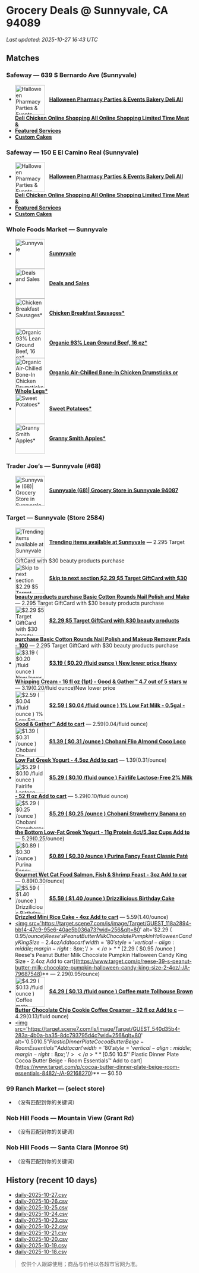 # Grocery Deals @ Sunnyvale, CA 94089
_Last updated: 2025-10-27 16:43 UTC_

## Matches
### Safeway — 639 S Bernardo Ave (Sunnyvale)
- <a href='https://local.safeway.com/safeway/ca/sunnyvale/639-s-bernardo-ave/holiday.html' target='_blank'><img src='https://dynl.mktgcdn.com/p/tn6cTEI0RB8cuVB0Yf-R1tpSUNmVK1K17dBnvLCVIRg/619x526.jpg' alt='Halloween Pharmacy Parties & Events Bakery Deli All Deli Chicken Online Shopping All Online Shopping Limited Time Meat &' width='80' style='vertical-align:middle;margin-right:8px;'/></a> **[Halloween Pharmacy Parties & Events Bakery Deli All Deli Chicken Online Shopping All Online Shopping Limited Time Meat &](https://local.safeway.com/safeway/ca/sunnyvale/639-s-bernardo-ave/holiday.html)**
- **[Featured Services](https://order.cakes.com/pbc/safeway-1196-bky)**
- **[Custom Cakes](https://order.cakes.com/pbc/safeway-1196-bky)**

### Safeway — 150 E El Camino Real (Sunnyvale)
- <a href='https://local.safeway.com/safeway/ca/sunnyvale/150-e-el-camino-real/holiday.html' target='_blank'><img src='https://dynl.mktgcdn.com/p/CNbZdqhSb1a_xZ_254GvvHjbEFVBp-khiI3-hNBtqfQ/619x526.jpg' alt='Halloween Pharmacy Parties & Events Bakery Deli All Deli Chicken Online Shopping All Online Shopping Limited Time Meat &' width='80' style='vertical-align:middle;margin-right:8px;'/></a> **[Halloween Pharmacy Parties & Events Bakery Deli All Deli Chicken Online Shopping All Online Shopping Limited Time Meat &](https://local.safeway.com/safeway/ca/sunnyvale/150-e-el-camino-real/holiday.html)**
- **[Featured Services](https://order.cakes.com/pbc/safeway-2887-bky)**
- **[Custom Cakes](https://order.cakes.com/pbc/safeway-2887-bky)**

### Whole Foods Market — Sunnyvale
- <a href='https://www.wholefoodsmarket.com/' target='_blank'><img src='https://m.media-amazon.com/images/S/assets.wholefoodsmarket.com/sales_flyer/img/pmd-circle-plural@2x.png' alt='Sunnyvale' width='80' style='vertical-align:middle;margin-right:8px;'/></a> **[Sunnyvale](https://www.wholefoodsmarket.com/)**
- <a href='https://www.wholefoodsmarket.com/amazon/prime' target='_blank'><img src='https://m.media-amazon.com/images/S/assets.wholefoodsmarket.com/sales_flyer/img/pmd-circle-plural@2x.png' alt='Deals and Sales' width='80' style='vertical-align:middle;margin-right:8px;'/></a> **[Deals and Sales](https://www.wholefoodsmarket.com/amazon/prime)**
- <a href='https://www.wholefoodsmarket.com/stores/sunnyvale#legalese' target='_blank'><img src='https://m.media-amazon.com/images/S/assets.wholefoodsmarket.com/sales_flyer/img/pmd-circle-singular.png' alt='Chicken Breakfast Sausages*' width='80' style='vertical-align:middle;margin-right:8px;'/></a> **[Chicken Breakfast Sausages*](https://www.wholefoodsmarket.com/stores/sunnyvale#legalese)**
- <a href='https://www.wholefoodsmarket.com/stores/sunnyvale#legalese' target='_blank'><img src='https://m.media-amazon.com/images/S/assets.wholefoodsmarket.com/sales_flyer/img/sale-circle.png' alt='Organic 93% Lean Ground Beef, 16 oz*' width='80' style='vertical-align:middle;margin-right:8px;'/></a> **[Organic 93% Lean Ground Beef, 16 oz*](https://www.wholefoodsmarket.com/stores/sunnyvale#legalese)**
- <a href='https://www.wholefoodsmarket.com/stores/sunnyvale#legalese' target='_blank'><img src='https://m.media-amazon.com/images/S/assets.wholefoodsmarket.com/sales_flyer/img/sale-circle.png' alt='Organic Air-Chilled Bone-In Chicken Drumsticks or Whole Legs*' width='80' style='vertical-align:middle;margin-right:8px;'/></a> **[Organic Air-Chilled Bone-In Chicken Drumsticks or Whole Legs*](https://www.wholefoodsmarket.com/stores/sunnyvale#legalese)**
- <a href='https://www.wholefoodsmarket.com/stores/sunnyvale#legalese' target='_blank'><img src='https://m.media-amazon.com/images/S/assets.wholefoodsmarket.com/sales_flyer/img/sale-circle.png' alt='Sweet Potatoes*' width='80' style='vertical-align:middle;margin-right:8px;'/></a> **[Sweet Potatoes*](https://www.wholefoodsmarket.com/stores/sunnyvale#legalese)**
- <a href='https://www.wholefoodsmarket.com/stores/sunnyvale#legalese' target='_blank'><img src='https://m.media-amazon.com/images/S/assets.wholefoodsmarket.com/sales_flyer/img/sale-circle.png' alt='Granny Smith Apples*' width='80' style='vertical-align:middle;margin-right:8px;'/></a> **[Granny Smith Apples*](https://www.wholefoodsmarket.com/stores/sunnyvale#legalese)**

### Trader Joe’s — Sunnyvale (#68)
- <a href='https://locations.traderjoes.com/ca/sunnyvale/68/' target='_blank'><img src='https://llp-assets.meetsoci.com/live/assets/traderjoes/local/images/shrimp.jpg' alt='Sunnyvale (68)| Grocery Store in Sunnyvale 94087' width='80' style='vertical-align:middle;margin-right:8px;'/></a> **[Sunnyvale (68)| Grocery Store in Sunnyvale 94087](https://locations.traderjoes.com/ca/sunnyvale/68/)**

### Target — Sunnyvale (Store 2584)
- <a href='https://www.target.com/sl/sunnyvale/2584#skip' target='_blank'><img src='https://target.scene7.com/is/image/Target/GUEST_216a3cf0-42c4-4171-8814-30fd5d8a07d2?wid=256&qlt=80' alt='Trending items available at Sunnyvale' width='80' style='vertical-align:middle;margin-right:8px;'/></a> **[Trending items available at Sunnyvale](https://www.target.com/sl/sunnyvale/2584#skip)** — $2.29$5 Target GiftCard with $30 beauty products purchase
- <a href='https://www.target.com/sl/sunnyvale/2584#skip' target='_blank'><img src='https://target.scene7.com/is/image/Target/GUEST_216a3cf0-42c4-4171-8814-30fd5d8a07d2?wid=256&qlt=80' alt='Skip to next section $2.29 $5 Target GiftCard with $30 beauty products purchase Basic Cotton Rounds Nail Polish and Make' width='80' style='vertical-align:middle;margin-right:8px;'/></a> **[Skip to next section $2.29 $5 Target GiftCard with $30 beauty products purchase Basic Cotton Rounds Nail Polish and Make](https://www.target.com/sl/sunnyvale/2584#skip)** — $2.29$5 Target GiftCard with $30 beauty products purchase
- <a href='https://www.target.com/p/basic-cotton-rounds-nail-polish-and-makeup-remover-pads-100ct-up-38-up-8482/-/A-13699415' target='_blank'><img src='https://target.scene7.com/is/image/Target/GUEST_216a3cf0-42c4-4171-8814-30fd5d8a07d2?wid=256&qlt=80' alt='$2.29 $5 Target GiftCard with $30 beauty products purchase Basic Cotton Rounds Nail Polish and Makeup Remover Pads - 100' width='80' style='vertical-align:middle;margin-right:8px;'/></a> **[$2.29 $5 Target GiftCard with $30 beauty products purchase Basic Cotton Rounds Nail Polish and Makeup Remover Pads - 100](https://www.target.com/p/basic-cotton-rounds-nail-polish-and-makeup-remover-pads-100ct-up-38-up-8482/-/A-13699415)** — $2.29$5 Target GiftCard with $30 beauty products purchase
- <a href='https://www.target.com/p/heavy-whipping-cream-16-fl-oz-1pt-good-38-gather-8482/-/A-54550905' target='_blank'><img src='https://target.scene7.com/is/image/Target/GUEST_c3935e5f-5b66-4bf1-a38b-ad72121b9d4f?wid=256&qlt=80' alt='$3.19 ( $0.20 /fluid ounce ) New lower price Heavy Whipping Cream - 16 fl oz (1pt) - Good & Gather™ 4.7 out of 5 stars w' width='80' style='vertical-align:middle;margin-right:8px;'/></a> **[$3.19 ( $0.20 /fluid ounce ) New lower price Heavy Whipping Cream - 16 fl oz (1pt) - Good & Gather™ 4.7 out of 5 stars w](https://www.target.com/p/heavy-whipping-cream-16-fl-oz-1pt-good-38-gather-8482/-/A-54550905)** — $3.19($0.20/fluid ounce)New lower price
- <a href='https://www.target.com/p/1-low-fat-milk-0-5gal-good-38-gather-8482/-/A-13276127' target='_blank'><img src='https://target.scene7.com/is/image/Target/GUEST_e47d3e0f-8cf1-4dfb-ae2e-ed937da0970e?wid=256&qlt=80' alt='$2.59 ( $0.04 /fluid ounce ) 1% Low Fat Milk - 0.5gal - Good & Gather™ Add to cart' width='80' style='vertical-align:middle;margin-right:8px;'/></a> **[$2.59 ( $0.04 /fluid ounce ) 1% Low Fat Milk - 0.5gal - Good & Gather™ Add to cart](https://www.target.com/p/1-low-fat-milk-0-5gal-good-38-gather-8482/-/A-13276127)** — $2.59($0.04/fluid ounce)
- <a href='https://www.target.com/p/chobani-flip-almond-coco-loco-low-fat-greek-yogurt-4-5oz/-/A-14990475' target='_blank'><img src='https://target.scene7.com/is/image/Target/GUEST_4a30c351-9266-49e3-95da-eda5bd457d78?wid=256&qlt=80' alt='$1.39 ( $0.31 /ounce ) Chobani Flip Almond Coco Loco Low Fat Greek Yogurt - 4.5oz Add to cart' width='80' style='vertical-align:middle;margin-right:8px;'/></a> **[$1.39 ( $0.31 /ounce ) Chobani Flip Almond Coco Loco Low Fat Greek Yogurt - 4.5oz Add to cart](https://www.target.com/p/chobani-flip-almond-coco-loco-low-fat-greek-yogurt-4-5oz/-/A-14990475)** — $1.39($0.31/ounce)
- <a href='https://www.target.com/p/fairlife-lactose-free-2-milk-52-fl-oz/-/A-17093211' target='_blank'><img src='https://target.scene7.com/is/image/Target/GUEST_8d4d5feb-a00d-4bbf-8ab2-c05996407e9c?wid=256&qlt=80' alt='$5.29 ( $0.10 /fluid ounce ) Fairlife Lactose-Free 2% Milk - 52 fl oz Add to cart' width='80' style='vertical-align:middle;margin-right:8px;'/></a> **[$5.29 ( $0.10 /fluid ounce ) Fairlife Lactose-Free 2% Milk - 52 fl oz Add to cart](https://www.target.com/p/fairlife-lactose-free-2-milk-52-fl-oz/-/A-17093211)** — $5.29($0.10/fluid ounce)
- <a href='https://www.target.com/p/chobani-strawberry-banana-on-the-bottom-low-fat-greek-yogurt-4ct-5-3oz-cups/-/A-15247367' target='_blank'><img src='https://target.scene7.com/is/image/Target/GUEST_1416b11b-bc92-4063-9c4f-6f32213aa3c4?wid=256&qlt=80' alt='$5.29 ( $0.25 /ounce ) Chobani Strawberry Banana on the Bottom Low-Fat Greek Yogurt - 11g Protein 4ct/5.3oz Cups Add to ' width='80' style='vertical-align:middle;margin-right:8px;'/></a> **[$5.29 ( $0.25 /ounce ) Chobani Strawberry Banana on the Bottom Low-Fat Greek Yogurt - 11g Protein 4ct/5.3oz Cups Add to ](https://www.target.com/p/chobani-strawberry-banana-on-the-bottom-low-fat-greek-yogurt-4ct-5-3oz-cups/-/A-15247367)** — $5.29($0.25/ounce)
- <a href='https://www.target.com/p/purina-fancy-feast-classic-pat-233-gourmet-wet-cat-food-salmon-fish-38-shrimp-feast-3oz/-/A-14779800' target='_blank'><img src='https://target.scene7.com/is/image/Target/GUEST_644c8148-55d3-4db3-a838-af7afd8cd05a?wid=256&qlt=80' alt='$0.89 ( $0.30 /ounce ) Purina Fancy Feast Classic Paté Gourmet Wet Cat Food Salmon, Fish & Shrimp Feast - 3oz Add to car' width='80' style='vertical-align:middle;margin-right:8px;'/></a> **[$0.89 ( $0.30 /ounce ) Purina Fancy Feast Classic Paté Gourmet Wet Cat Food Salmon, Fish & Shrimp Feast - 3oz Add to car](https://www.target.com/p/purina-fancy-feast-classic-pat-233-gourmet-wet-cat-food-salmon-fish-38-shrimp-feast-3oz/-/A-14779800)** — $0.89($0.30/ounce)
- <a href='https://www.target.com/p/drizzilicious-birthday-cake-drizzled-mini-rice-cake-4oz/-/A-94203847' target='_blank'><img src='https://target.scene7.com/is/image/Target/GUEST_7fe74900-2524-4284-b316-1de6d873fa15?wid=256&qlt=80' alt='$5.59 ( $1.40 /ounce ) Drizzilicious Birthday Cake Drizzled Mini Rice Cake - 4oz Add to cart' width='80' style='vertical-align:middle;margin-right:8px;'/></a> **[$5.59 ( $1.40 /ounce ) Drizzilicious Birthday Cake Drizzled Mini Rice Cake - 4oz Add to cart](https://www.target.com/p/drizzilicious-birthday-cake-drizzled-mini-rice-cake-4oz/-/A-94203847)** — $5.59($1.40/ounce)
- <a href='https://www.target.com/p/reese-39-s-peanut-butter-milk-chocolate-pumpkin-halloween-candy-king-size-2-4oz/-/A-79687548' target='_blank'><img src='https://target.scene7.com/is/image/Target/GUEST_118a2894-bb14-47c9-95e6-40ae5b036a73?wid=256&qlt=80' alt='$2.29 ( $0.95 /ounce ) Reese's Peanut Butter Milk Chocolate Pumpkin Halloween Candy King Size - 2.4oz Add to cart' width='80' style='vertical-align:middle;margin-right:8px;'/></a> **[$2.29 ( $0.95 /ounce ) Reese's Peanut Butter Milk Chocolate Pumpkin Halloween Candy King Size - 2.4oz Add to cart](https://www.target.com/p/reese-39-s-peanut-butter-milk-chocolate-pumpkin-halloween-candy-king-size-2-4oz/-/A-79687548)** — $2.29($0.95/ounce)
- <a href='https://www.target.com/p/coffee-mate-tollhouse-brown-butter-chocolate-chip-cookie-coffee-creamer-32-fl-oz/-/A-86256603' target='_blank'><img src='https://target.scene7.com/is/image/Target/GUEST_865bced9-38e6-4072-9151-1b601ee3141d?wid=256&qlt=80' alt='$4.29 ( $0.13 /fluid ounce ) Coffee mate Tollhouse Brown Butter Chocolate Chip Cookie Coffee Creamer - 32 fl oz Add to c' width='80' style='vertical-align:middle;margin-right:8px;'/></a> **[$4.29 ( $0.13 /fluid ounce ) Coffee mate Tollhouse Brown Butter Chocolate Chip Cookie Coffee Creamer - 32 fl oz Add to c](https://www.target.com/p/coffee-mate-tollhouse-brown-butter-chocolate-chip-cookie-coffee-creamer-32-fl-oz/-/A-86256603)** — $4.29($0.13/fluid ounce)
- <a href='https://www.target.com/p/cocoa-butter-dinner-plate-beige-room-essentials-8482/-/A-92168270' target='_blank'><img src='https://target.scene7.com/is/image/Target/GUEST_540d35b4-283a-4b0a-ba35-8dc793795d4c?wid=256&qlt=80' alt='$0.50 10.5'' Plastic Dinner Plate Cocoa Butter Beige - Room Essentials™ Add to cart' width='80' style='vertical-align:middle;margin-right:8px;'/></a> **[$0.50 10.5'' Plastic Dinner Plate Cocoa Butter Beige - Room Essentials™ Add to cart](https://www.target.com/p/cocoa-butter-dinner-plate-beige-room-essentials-8482/-/A-92168270)** — $0.50

### 99 Ranch Market — (select store)
- （没有匹配到你的关键词）

### Nob Hill Foods — Mountain View (Grant Rd)
- （没有匹配到你的关键词）

### Nob Hill Foods — Santa Clara (Monroe St)
- （没有匹配到你的关键词）

## History (recent 10 days)
- [daily-2025-10-27.csv](../data/daily-2025-10-27.csv)
- [daily-2025-10-26.csv](../data/daily-2025-10-26.csv)
- [daily-2025-10-25.csv](../data/daily-2025-10-25.csv)
- [daily-2025-10-24.csv](../data/daily-2025-10-24.csv)
- [daily-2025-10-23.csv](../data/daily-2025-10-23.csv)
- [daily-2025-10-22.csv](../data/daily-2025-10-22.csv)
- [daily-2025-10-21.csv](../data/daily-2025-10-21.csv)
- [daily-2025-10-20.csv](../data/daily-2025-10-20.csv)
- [daily-2025-10-19.csv](../data/daily-2025-10-19.csv)
- [daily-2025-10-18.csv](../data/daily-2025-10-18.csv)

> 仅供个人跟踪使用；商品与价格以各超市官网为准。